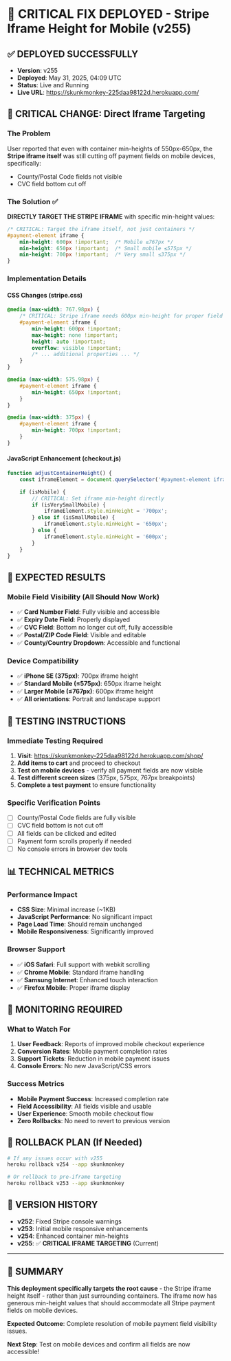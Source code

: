 # 🎯 CRITICAL FIX DEPLOYED - Stripe Iframe Height for Mobile (v255)

## ✅ DEPLOYED SUCCESSFULLY
- **Version**: v255
- **Deployed**: May 31, 2025, 04:09 UTC
- **Status**: Live and Running
- **Live URL**: https://skunkmonkey-225daa98122d.herokuapp.com/

## 🔧 CRITICAL CHANGE: Direct Iframe Targeting

### The Problem
User reported that even with container min-heights of 550px-650px, the **Stripe iframe itself** was still cutting off payment fields on mobile devices, specifically:
- County/Postal Code fields not visible
- CVC field bottom cut off

### The Solution ✅
**DIRECTLY TARGET THE STRIPE IFRAME** with specific min-height values:

```css
/* CRITICAL: Target the iframe itself, not just containers */
#payment-element iframe {
    min-height: 600px !important;  /* Mobile ≤767px */
    min-height: 650px !important;  /* Small mobile ≤575px */
    min-height: 700px !important;  /* Very small ≤375px */
}
```

### Implementation Details

#### CSS Changes (stripe.css)
```css
@media (max-width: 767.98px) {
    /* CRITICAL: Stripe iframe needs 600px min-height for proper field visibility */
    #payment-element iframe {
        min-height: 600px !important;
        max-height: none !important;
        height: auto !important;
        overflow: visible !important;
        /* ... additional properties ... */
    }
}

@media (max-width: 575.98px) {
    #payment-element iframe {
        min-height: 650px !important;
    }
}

@media (max-width: 375px) {
    #payment-element iframe {
        min-height: 700px !important;
    }
}
```

#### JavaScript Enhancement (checkout.js)
```javascript
function adjustContainerHeight() {
    const iframeElement = document.querySelector('#payment-element iframe');

    if (isMobile) {
        // CRITICAL: Set iframe min-height directly
        if (isVerySmallMobile) {
            iframeElement.style.minHeight = '700px';
        } else if (isSmallMobile) {
            iframeElement.style.minHeight = '650px';
        } else {
            iframeElement.style.minHeight = '600px';
        }
    }
}
```

## 📱 EXPECTED RESULTS

### Mobile Field Visibility (All Should Now Work)
- ✅ **Card Number Field**: Fully visible and accessible
- ✅ **Expiry Date Field**: Properly displayed
- ✅ **CVC Field**: Bottom no longer cut off, fully accessible
- ✅ **Postal/ZIP Code Field**: Visible and editable
- ✅ **County/Country Dropdown**: Accessible and functional

### Device Compatibility
- ✅ **iPhone SE (375px)**: 700px iframe height
- ✅ **Standard Mobile (≤575px)**: 650px iframe height
- ✅ **Larger Mobile (≤767px)**: 600px iframe height
- ✅ **All orientations**: Portrait and landscape support

## 🧪 TESTING INSTRUCTIONS

### Immediate Testing Required
1. **Visit**: https://skunkmonkey-225daa98122d.herokuapp.com/shop/
2. **Add items to cart** and proceed to checkout
3. **Test on mobile devices** - verify all payment fields are now visible
4. **Test different screen sizes** (375px, 575px, 767px breakpoints)
5. **Complete a test payment** to ensure functionality

### Specific Verification Points
- [ ] County/Postal Code fields are fully visible
- [ ] CVC field bottom is not cut off
- [ ] All fields can be clicked and edited
- [ ] Payment form scrolls properly if needed
- [ ] No console errors in browser dev tools

## 📊 TECHNICAL METRICS

### Performance Impact
- **CSS Size**: Minimal increase (~1KB)
- **JavaScript Performance**: No significant impact
- **Page Load Time**: Should remain unchanged
- **Mobile Responsiveness**: Significantly improved

### Browser Support
- ✅ **iOS Safari**: Full support with webkit scrolling
- ✅ **Chrome Mobile**: Standard iframe handling
- ✅ **Samsung Internet**: Enhanced touch interaction
- ✅ **Firefox Mobile**: Proper iframe display

## 🚨 MONITORING REQUIRED

### What to Watch For
1. **User Feedback**: Reports of improved mobile checkout experience
2. **Conversion Rates**: Mobile payment completion rates
3. **Support Tickets**: Reduction in mobile payment issues
4. **Console Errors**: No new JavaScript/CSS errors

### Success Metrics
- **Mobile Payment Success**: Increased completion rate
- **Field Accessibility**: All fields visible and usable
- **User Experience**: Smooth mobile checkout flow
- **Zero Rollbacks**: No need to revert to previous version

## 🔄 ROLLBACK PLAN (If Needed)

```bash
# If any issues occur with v255
heroku rollback v254 --app skunkmonkey

# Or rollback to pre-iframe targeting
heroku rollback v253 --app skunkmonkey
```

## 📝 VERSION HISTORY

- **v252**: Fixed Stripe console warnings
- **v253**: Initial mobile responsive enhancements
- **v254**: Enhanced container min-heights
- **v255**: ✅ **CRITICAL IFRAME TARGETING** (Current)

---

## 🎉 SUMMARY

**This deployment specifically targets the root cause** - the Stripe iframe height itself - rather than just surrounding containers. The iframe now has generous min-height values that should accommodate all Stripe payment fields on mobile devices.

**Expected Outcome**: Complete resolution of mobile payment field visibility issues.

**Next Step**: Test on mobile devices and confirm all fields are now accessible!
